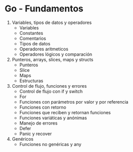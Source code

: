# Go - Fundamentos

1. Variables, tipos de datos y operadores
    - Variables
    - Constantes
    - Comentarios
    - Tipos de datos
    - Operadores aritmeticos
    - Operadores lógicos y comparación
2. Punteros, arrays, slices, maps y structs
    - Punteros
    - Slice
    - Maps
    - Estructuras
3. Control de flujo, funciones y errores
    - Control de flujo con if y switch
    - For
    - Funciones con parámetros por valor y por referencia
    - Funciones con retorno
    - Funciones que reciben y retornan funciones
    - Funciones variáticas y anónimas
    - Manejo de errores
    - Defer
    - Panic y recover
4. Genéricos
    - Funciones no genéricas y any